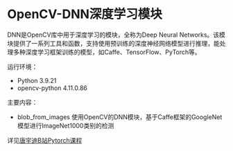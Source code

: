 # OpenCV-DNN深度学习模块
DNN是OpenCV库中用于深度学习的模块，全称为Deep Neural Networks。该模块提供了一系列工具和函数，支持使用预训练的深度神经网络模型进行推理，能处理多种深度学习框架训练的模型，如Caffe、TensorFlow、PyTorch等。

运行环境：
- Python 3.9.21
- opencv-python 4.11.0.86

主要内容：
- blob_from_images 使用OpenCV的DNN模块，基于Caffe框架的GoogleNet模型进行ImageNet1000类别的检测

详见[唐宇迪B站Pytorch课程](https://www.bilibili.com/video/BV1PV411774y?spm_id_from=333.788.videopod.episodes&vd_source=aaa85a47471179fcdb4e51e332c391e1&p=82)